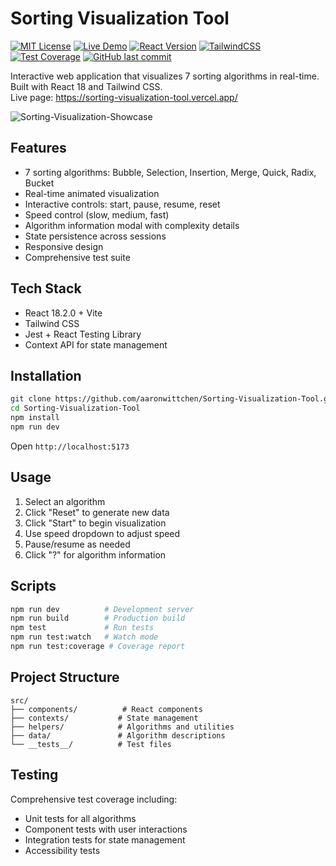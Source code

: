 # Sorting Visualization Tool

[![MIT License](https://img.shields.io/github/license/aaronwittchen/Sorting-Visualization-Tool)](https://github.com/aaronwittchen/Sorting-Visualization-Tool/blob/main/LICENSE)
[![Live Demo](https://img.shields.io/badge/demo-online-green?logo=vercel)](https://sorting-visualization-tool.vercel.app/)
[![React Version](https://img.shields.io/badge/React-18.2.0-61DAFB?logo=react)](https://react.dev)
[![TailwindCSS](https://img.shields.io/badge/TailwindCSS-3.x-38B2AC?logo=tailwindcss)](https://tailwindcss.com)
[![Test Coverage](https://img.shields.io/badge/tests-passing-brightgreen)]()
[![GitHub last commit](https://img.shields.io/github/last-commit/aaronwittchen/Sorting-Visualization-Tool)](https://github.com/aaronwittchen/Sorting-Visualization-Tool/commits)

Interactive web application that visualizes 7 sorting algorithms in real-time. Built with React 18 and Tailwind CSS.   
Live page: https://sorting-visualization-tool.vercel.app/

![Sorting-Visualization-Showcase](https://github.com/user-attachments/assets/4a68b46e-1270-4553-add3-4a68b7006d7c)

## Features

- 7 sorting algorithms: Bubble, Selection, Insertion, Merge, Quick, Radix, Bucket
- Real-time animated visualization
- Interactive controls: start, pause, resume, reset
- Speed control (slow, medium, fast)
- Algorithm information modal with complexity details
- State persistence across sessions
- Responsive design
- Comprehensive test suite

## Tech Stack

- React 18.2.0 + Vite
- Tailwind CSS
- Jest + React Testing Library
- Context API for state management

## Installation

```bash
git clone https://github.com/aaronwittchen/Sorting-Visualization-Tool.git
cd Sorting-Visualization-Tool
npm install
npm run dev
```

Open `http://localhost:5173`

## Usage

1. Select an algorithm
2. Click "Reset" to generate new data
3. Click "Start" to begin visualization
4. Use speed dropdown to adjust speed
5. Pause/resume as needed
6. Click "?" for algorithm information

## Scripts

```bash
npm run dev          # Development server
npm run build        # Production build
npm test             # Run tests
npm run test:watch   # Watch mode
npm run test:coverage # Coverage report
```

## Project Structure

```
src/
├── components/          # React components
├── contexts/           # State management
├── helpers/            # Algorithms and utilities
├── data/               # Algorithm descriptions
└── __tests__/          # Test files
```

## Testing

Comprehensive test coverage including:
- Unit tests for all algorithms
- Component tests with user interactions
- Integration tests for state management
- Accessibility tests
